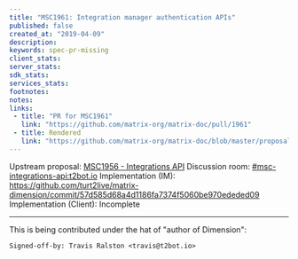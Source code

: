 ```yaml
---
title: "MSC1961: Integration manager authentication APIs"
published: false
created_at: "2019-04-09"
description:
keywords: spec-pr-missing
client_stats:
server_stats:
sdk_stats:
services_stats:
footnotes:
notes:
links:
 - title: "PR for MSC1961"
   link: "https://github.com/matrix-org/matrix-doc/pull/1961"
 - title: Rendered
   link: "https://github.com/matrix-org/matrix-doc/blob/master/proposals/1961-integrations-auth.md"
---
```

Upstream proposal: [MSC1956 - Integrations API](https://github.com/matrix-org/matrix-doc/pull/1956)
Discussion room: [#msc-integrations-api:t2bot.io](https://matrix.to/#/#msc-integrations-api:t2bot.io)
Implementation (IM): https://github.com/turt2live/matrix-dimension/commit/57d585d68a4d1186fa7374f5060be970ededed09
Implementation (Client): Incomplete

----

This is being contributed under the hat of "author of Dimension":
```
Signed-off-by: Travis Ralston <travis@t2bot.io>
```
